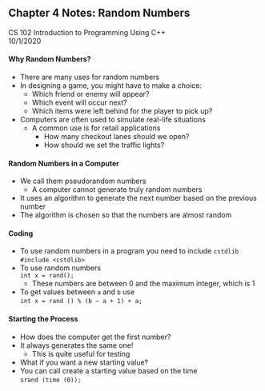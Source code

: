 ## Chapter 4 Notes: Random Numbers
CS 102 Introduction to Programming Using C++  
10/1/2020  

#### Why Random Numbers?
- There are many uses for random numbers
- In designing a game, you might have to make a choice:
  - Which friend or enemy will appear?
  - Which event will occur next?
  - Which items were left behind for the player to pick up?
- Computers are often used to simulate real-life situations
  - A common use is for retail applications
    - How many checkout lanes should we open?
    - How should we set the traffic lights?

#### Random Numbers in a Computer
- We call them pseudorandom numbers
  - A computer cannot generate truly random numbers
- It uses an algorithm to generate the next number based on the previous number
- The algorithm is chosen so that the numbers are almost random

#### Coding
- To use random numbers in a program you need to include ```cstdlib```  
  ```#include <cstdlib>```  
- To use random numbers  
  ```int x = rand();```  
  - These numbers are between 0 and the maximum integer, which is 1  
- To get values between ```a``` and ```b``` use  
  ```int x = rand () % (b – a + 1) + a;```  

#### Starting the Process
- How does the computer get the first number?
- It always generates the same one!
  - This is quite useful for testing
- What if you want a new starting value?
- You can call create a starting value based on the time  
  ```srand (time (0));```

